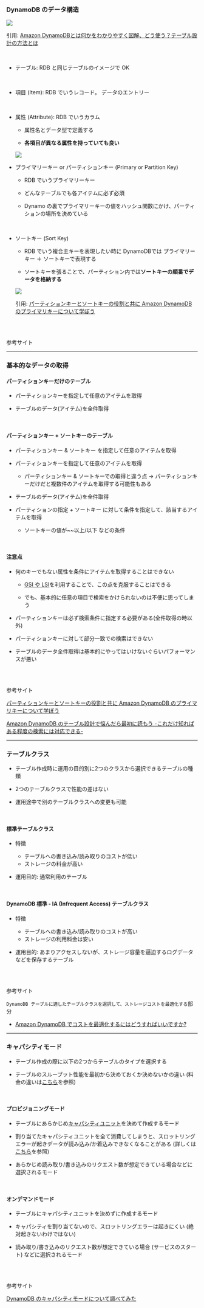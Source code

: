### DynamoDB のデータ構造

<img src="./img/DynamoDB-Table_1.jpg" />

引用: [Amazon DynamoDBとは何かをわかりやすく図解、どう使う？テーブル設計の方法とは](https://www.sbbit.jp/article/cont1/95515)

<br>

- テーブル: RDB と同じテーブルのイメージで OK

<br>

- 項目 (Item): RDB でいうレコード。 データのエントリー

<br>

- 属性 (Attribute): RDB でいうカラム
    - 属性名とデータ型で定義する

    - **各項目が異なる属性を持っていても良い**

    <img src="./img/DynamoDB-Attribute_1.png" />

- プライマリーキー or パーティションキー (Primary or Partition Key)

    - RDB でいうプライマリーキー

    - どんなテーブルでも各アイテムに必ず必須

    - Dynamo の裏でプライマリーキーの値をハッシュ関数にかけ、パーティションの場所を決めている

<br>

- ソートキー (Sort Key)

    - RDB でいう複合主キーを表現したい時に DynamoDBでは プライマリーキー ＋ ソートキーで表現する

    - ソートキーを張ることで、パーティション内では**ソートキーの順番でデータを格納する**

    <img src="./img/DynamoDB-SortKey_1.png" />

    引用: [パーティションキーとソートキーの役割と共に Amazon DynamoDB のプライマリキーについて学ぼう](https://aws.amazon.com/jp/builders-flash/202404/learn-dynamodb-primary-key/)

<br>
<br>

参考サイト

---

### 基本的なデータの取得

#### パーティションキーだけのテーブル

- パーティションキーを指定して任意のアイテムを取得

- テーブルのデータ(アイテム)を全件取得 

<br>

#### パーティションキー + ソートキーのテーブル

- パーティションキー & ソートキー を指定して任意のアイテムを取得

- パーティションキーを指定して任意のアイテムを取得
    - パーティションキー & ソートキーでの取得と違う点 → パーティションキーだけだと複数件のアイテムを取得する可能性もある

- テーブルのデータ(アイテム)を全件取得

- パーティションの指定 + ソートキー に対して条件を指定して、該当するアイテムを取得
    - ソートキーの値が~~以上/以下 などの条件

<br>

#### 注意点

- 何のキーでもない属性を条件にアイテムを取得することはできない
    - [GSI や LSI](./DynamoDB-GSI-LSI.md)を利用することで、この点を克服することはできる

    - でも、基本的に任意の項目で検索をかけられないのは不便に思ってしまう

- パーティションキーは必ず検索条件に指定する必要がある(全件取得の時以外)

- パーティションキーに対して部分一致での検索はできない

- テーブルのデータ全件取得は基本的にやってはいけないぐらいパフォーマンスが悪い

<br>
<br>

参考サイト

[パーティションキーとソートキーの役割と共に Amazon DynamoDB のプライマリキーについて学ぼう](https://aws.amazon.com/jp/builders-flash/202404/learn-dynamodb-primary-key/)

[Amazon DynamoDB のテーブル設計で悩んだら最初に読もう -これだけ知ればある程度の検索には対応できる-](https://blog.usize-tech.com/table-design-for-amazon-dynamodb/)

---

### テーブルクラス

- テーブル作成時に運用の目的別に2つのクラスから選択できるテーブルの種類

- 2つのテーブルクラスで性能の差はない

- 運用途中で別のテーブルクラスへの変更も可能

<br>

#### 標準テーブルクラス

- 特徴
    - テーブルへの書き込み/読み取りのコストが低い
    - ストレージの料金が高い

- 運用目的: 通常利用のテーブル

<br>

#### DynamoDB 標準 - IA (Infrequent Access) テーブルクラス

- 特徴
    - テーブルへの書き込み/読み取りのコストが高い
    - ストレージの利用料金は安い

- 運用目的: あまりアクセスしないが、ストレージ容量を逼迫するログデータなどを保存するテーブル

<br>
<br>

参考サイト

`DynamoDB テーブルに適したテーブルクラスを選択して、ストレージコストを最適化する`部分

- [Amazon DynamoDB でコストを最適化するにはどうすればいいですか?](https://repost.aws/ja/knowledge-center/dynamodb-optimize-costs#)

---

### キャパシティモード

- テーブル作成の際に以下の2つからテーブルのタイプを選択する

- テーブルのスループット性能を最初から決めておくか決めないかの違い (料金の違いは[こちら](./DynamoDB_CapacityUnit.md#コスト計算の際のキャパシティユニット)を参照)

<br>

#### プロビジョニングモード

- テーブルにあらかじめ[キャパシティユニット](./DynamoDB_CapacityUnit.md)を決めて作成するモード

- 割り当てたキャパシティユニットを全て消費してしまうと、スロットリングエラーが起きデータが読み込み/か着込みできなくなることがある (詳しくは[こちら](./DynamoDB_Partition.md#ホットパーティション)を参照)

- あらかじめ読み取り/書き込みのリクエスト数が想定できている場合などに選択されるモード

<br>

#### オンデマンドモード

- テーブルにキャパシティユニットを決めずに作成するモード

- キャパシティを割り当てないので、スロットリングエラーは起きにくい (絶対起きないわけではない)

- 読み取り/書き込みのリクエスト数が想定できている場合 (サービスのスタート) などに選択されるモード

<br>
<br>

参考サイト

[DynamoDB のキャパシティモードについて調べてみた](https://blog.serverworks.co.jp/DynamoDB-Capacity_Mode)